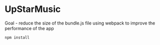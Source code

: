 # UpStarMusic

Goal - reduce the size of the bundle.js file using webpack to improve the performance of the app

```
npm install
```
